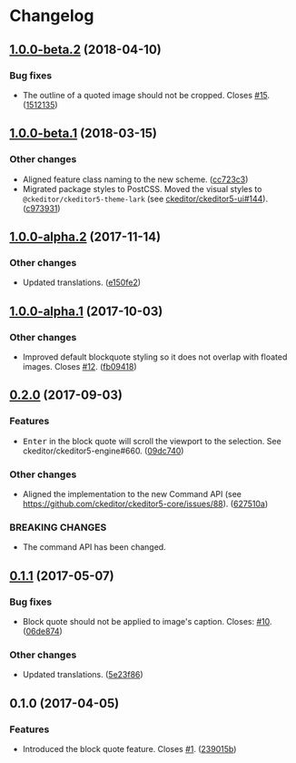 Changelog
=========

## [1.0.0-beta.2](https://github.com/ckeditor/ckeditor5-block-quote/compare/v1.0.0-beta.1...v1.0.0-beta.2) (2018-04-10)

### Bug fixes

* The outline of a quoted image should not be cropped. Closes [#15](https://github.com/ckeditor/ckeditor5-block-quote/issues/15). ([1512135](https://github.com/ckeditor/ckeditor5-block-quote/commit/1512135))


## [1.0.0-beta.1](https://github.com/ckeditor/ckeditor5-block-quote/compare/v1.0.0-alpha.2...v1.0.0-beta.1) (2018-03-15)

### Other changes

* Aligned feature class naming to the new scheme. ([cc723c3](https://github.com/ckeditor/ckeditor5-block-quote/commit/cc723c3))
* Migrated package styles to PostCSS. Moved the visual styles to `@ckeditor/ckeditor5-theme-lark` (see [ckeditor/ckeditor5-ui#144](https://github.com/ckeditor/ckeditor5-ui/issues/144)). ([c973931](https://github.com/ckeditor/ckeditor5-block-quote/commit/c973931))


## [1.0.0-alpha.2](https://github.com/ckeditor/ckeditor5-block-quote/compare/v1.0.0-alpha.1...v1.0.0-alpha.2) (2017-11-14)

### Other changes

* Updated translations. ([e150fe2](https://github.com/ckeditor/ckeditor5-block-quote/commit/e150fe2))


## [1.0.0-alpha.1](https://github.com/ckeditor/ckeditor5-block-quote/compare/v0.2.0...v1.0.0-alpha.1) (2017-10-03)

### Other changes

* Improved default blockquote styling so it does not overlap with floated images. Closes [#12](https://github.com/ckeditor/ckeditor5-block-quote/issues/12). ([fb09418](https://github.com/ckeditor/ckeditor5-block-quote/commit/fb09418))


## [0.2.0](https://github.com/ckeditor/ckeditor5-block-quote/compare/v0.1.1...v0.2.0) (2017-09-03)

### Features

* <kbd>Enter</kbd> in the block quote will scroll the viewport to the selection. See ckeditor/ckeditor5-engine#660. ([09dc740](https://github.com/ckeditor/ckeditor5-block-quote/commit/09dc740))

### Other changes

* Aligned the implementation to the new Command API (see https://github.com/ckeditor/ckeditor5-core/issues/88). ([627510a](https://github.com/ckeditor/ckeditor5-block-quote/commit/627510a))

### BREAKING CHANGES

* The command API has been changed.


## [0.1.1](https://github.com/ckeditor/ckeditor5-block-quote/compare/v0.1.0...v0.1.1) (2017-05-07)

### Bug fixes

* Block quote should not be applied to image's caption. Closes: [#10](https://github.com/ckeditor/ckeditor5-block-quote/issues/10). ([06de874](https://github.com/ckeditor/ckeditor5-block-quote/commit/06de874))

### Other changes

* Updated translations. ([5e23f86](https://github.com/ckeditor/ckeditor5-block-quote/commit/5e23f86))


## 0.1.0 (2017-04-05)

### Features

* Introduced the block quote feature. Closes [#1](https://github.com/ckeditor/ckeditor5-block-quote/issues/1). ([239015b](https://github.com/ckeditor/ckeditor5-block-quote/commit/239015b))
